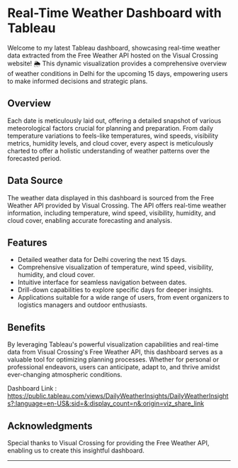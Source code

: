 # Real-Time Weather Dashboard with Tableau

Welcome to my latest Tableau dashboard, showcasing real-time weather data extracted from the Free Weather API hosted on the Visual Crossing website! 🌦️ This dynamic visualization provides a comprehensive overview of weather conditions in Delhi for the upcoming 15 days, empowering users to make informed decisions and strategic plans.

## Overview

Each date is meticulously laid out, offering a detailed snapshot of various meteorological factors crucial for planning and preparation. From daily temperature variations to feels-like temperatures, wind speeds, visibility metrics, humidity levels, and cloud cover, every aspect is meticulously charted to offer a holistic understanding of weather patterns over the forecasted period.

## Data Source
The weather data displayed in this dashboard is sourced from the Free Weather API provided by Visual Crossing. The API offers real-time weather information, including temperature, wind speed, visibility, humidity, and cloud cover, enabling accurate forecasting and analysis.

## Features

- Detailed weather data for Delhi covering the next 15 days.
- Comprehensive visualization of temperature, wind speed, visibility, humidity, and cloud cover.
- Intuitive interface for seamless navigation between dates.
- Drill-down capabilities to explore specific days for deeper insights.
- Applications suitable for a wide range of users, from event organizers to logistics managers and outdoor enthusiasts.

## Benefits

By leveraging Tableau's powerful visualization capabilities and real-time data from Visual Crossing's Free Weather API, this dashboard serves as a valuable tool for optimizing planning processes. Whether for personal or professional endeavors, users can anticipate, adapt to, and thrive amidst ever-changing atmospheric conditions.

Dashboard Link : https://public.tableau.com/views/DailyWeatherInsights/DailyWeatherInsights?:language=en-US&:sid=&:display_count=n&:origin=viz_share_link

## Acknowledgments

Special thanks to Visual Crossing for providing the Free Weather API, enabling us to create this insightful dashboard.

---
